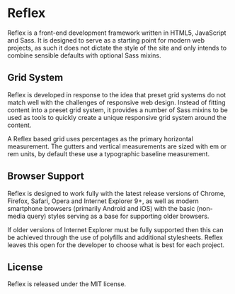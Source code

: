 # Reflex
Reflex is a front-end development framework written in HTML5, JavaScript and Sass. It is designed to serve as a starting point for modern web projects, as such it does not dictate the style of the site and only intends to combine sensible defaults with optional Sass mixins.

## Grid System
Reflex is developed in response to the idea that preset grid systems do not match well with the challenges of responsive web design. Instead of fitting content into a preset grid system, it provides a number of Sass mixins to be used as tools to quickly create a unique responsive grid system around the content.

A Reflex based grid uses percentages as the primary horizontal measurement. The gutters and vertical measurements are sized with em or rem units, by default these use a typographic baseline measurement.

## Browser Support
Reflex is designed to work fully with the latest release versions of Chrome, Firefox, Safari, Opera and Internet Explorer 9+, as well as modern smartphone browsers (primarily Android and iOS) with the basic (non-media query) styles serving as a base for supporting older browsers.

If older versions of Internet Explorer must be fully supported then this can be achieved through the use of polyfills and additional stylesheets. Reflex leaves this open for the developer to choose what is best for each project.

## License
Reflex is released under the MIT license.